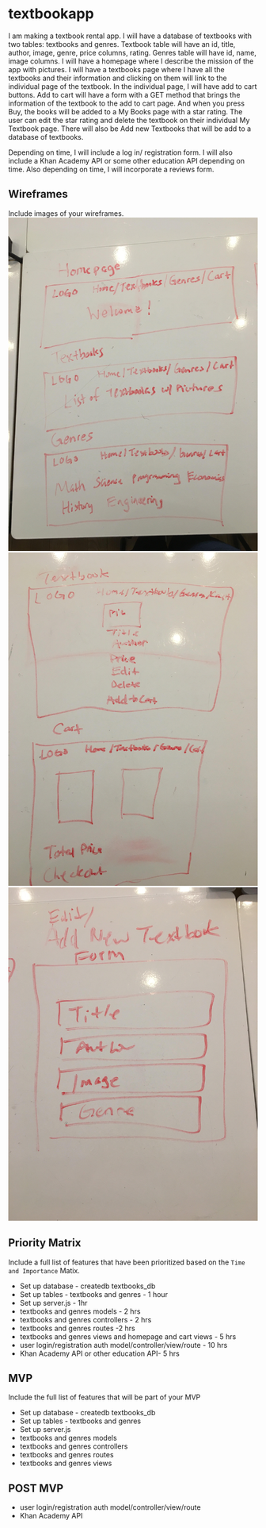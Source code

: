 # textbookapp


I am making a textbook rental app. I will have a database of textbooks with two tables: textbooks and genres. Textbook table will have an id,
title, author, image, genre, price columns, rating. Genres table will have id, name, image columns. I will have a homepage where I describe
the mission of the app with pictures. I will have a textbooks page where I have all the textbooks and their information and clicking on them will link
to the individual page of the textbook. In the individual page, I will have add to cart buttons. Add to cart will have a form 
with a GET method that brings the information of the textbook to the add to cart page. And when you press Buy, the books will be added to a My Books page with a star rating. The user can edit the star rating and delete the textbook on their individual My Textbook page.
There will also be Add new Textbooks that will be add to a database of textbooks. 

Depending on time, I will include a log in/ registration form. I will also include a Khan Academy API or some other education API depending on time. Also depending on time, I will incorporate a reviews form. 


## Wireframes

Include images of your wireframes. 
![:image](https://github.com/xshirl/textbookapp/blob/master/images/wireframe1.jpg)
![:image](https://github.com/xshirl/textbookapp/blob/master/images/wireframe2.jpg)
![:image](https://github.com/xshirl/textbookapp/blob/master/images/wireframe3.jpg)

## Priority Matrix

Include a full list of features that have been prioritized based on the `Time and Importance` Matix.  

- Set up database - createdb textbooks_db  
- Set up tables - textbooks and genres - 1 hour
- Set up server.js - 1hr
- textbooks and genres models - 2 hrs
- textbooks and genres controllers - 2 hrs
- textbooks and genres routes -2 hrs
- textbooks and genres views and homepage and cart views - 5 hrs
- user login/registration auth model/controller/view/route - 10 hrs
- Khan Academy API or other education API- 5 hrs

## MVP 

Include the full list of features that will be part of your MVP 

- Set up database - createdb textbooks_db
- Set up tables - textbooks and genres
- Set up server.js 
- textbooks and genres models
- textbooks and genres controllers
- textbooks and genres routes
- textbooks and genres views

## POST MVP
- user login/registration auth model/controller/view/route
- Khan Academy API 
